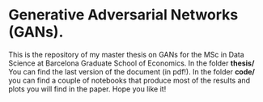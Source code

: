# Generative Adversarial Networks (GANs).

This is the repository of my master thesis on GANs for the MSc in Data Science at Barcelona Graduate School of Economics. In the folder **thesis/** You can find the last version of the document (in pdf!). In the folder **code/**  you can find a couple of notebooks that produce most of the results and plots you will find in the paper. Hope you like it!


